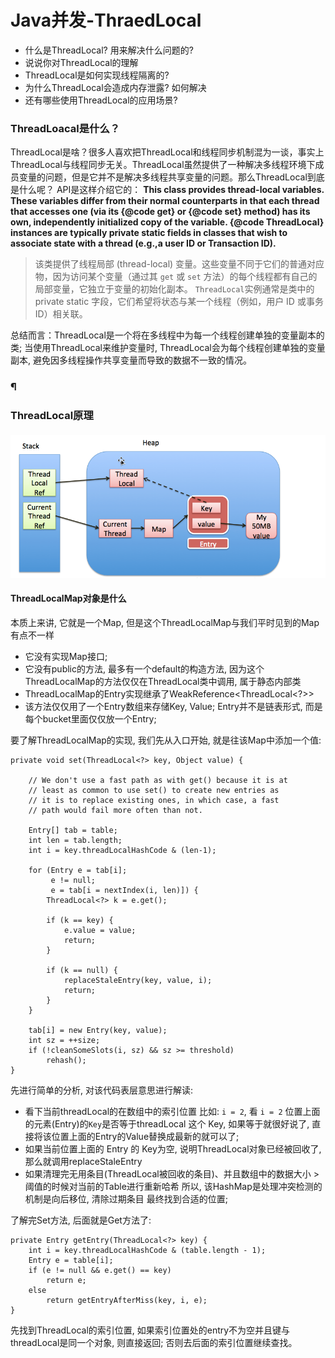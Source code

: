 # Java并发-ThraedLocal

* 什么是ThreadLocal? 用来解决什么问题的?
* 说说你对ThreadLocal的理解
* ThreadLocal是如何实现线程隔离的?
* 为什么ThreadLocal会造成内存泄露? 如何解决
* 还有哪些使用ThreadLocal的应用场景?

### ThreadLoacal是什么？

ThreadLocal是啥？很多人喜欢把ThreadLocal和线程同步机制混为一谈，事实上ThreadLocal与线程同步无关。ThreadLocal虽然提供了一种解决多线程环境下成员变量的问题，但是它并不是解决多线程共享变量的问题。那么ThreadLocal到底是什么呢？ API是这样介绍它的： **This class provides thread-local variables. These variables differ from their normal counterparts in that each thread that accesses one (via its {@code get} or {@code set} method) has its own, independently initialized copy of the variable. {@code ThreadLocal} instances are typically private static fields in classes that wish to associate state with a thread (e.g.,a user ID or Transaction ID).**

> 该类提供了线程局部 (thread-local) 变量。这些变量不同于它们的普通对应物，因为访问某个变量（通过其 `get` 或  `set` 方法）的每个线程都有自己的局部变量，它独立于变量的初始化副本。 `ThreadLocal`实例通常是类中的 private static 字段，它们希望将状态与某一个线程（例如，用户 ID 或事务 ID）相关联。

总结而言：ThreadLocal是一个将在多线程中为每一个线程创建单独的变量副本的类; 当使用ThreadLocal来维护变量时, ThreadLocal会为每个线程创建单独的变量副本, 避免因多线程操作共享变量而导致的数据不一致的情况。

### ¶ <a href="#threadlocal-li-jie" id="threadlocal-li-jie"></a>

### ThreadLocal原理 <a href="#threadlocal-yuan-li" id="threadlocal-yuan-li"></a>

#### &#x20; <a href="#ru-he-shi-xian-xian-cheng-ge-li" id="ru-he-shi-xian-xian-cheng-ge-li"></a>

![](<../../.gitbook/assets/image (43).png>)







#### ThreadLocalMap对象是什么 <a href="#threadlocalmap-dui-xiang-shi-shi-mo" id="threadlocalmap-dui-xiang-shi-shi-mo"></a>

本质上来讲, 它就是一个Map, 但是这个ThreadLocalMap与我们平时见到的Map有点不一样

* 它没有实现Map接口;
* 它没有public的方法, 最多有一个default的构造方法, 因为这个ThreadLocalMap的方法仅仅在ThreadLocal类中调用, 属于静态内部类
* ThreadLocalMap的Entry实现继承了WeakReference\<ThreadLocal\<?>>
* 该方法仅仅用了一个Entry数组来存储Key, Value; Entry并不是链表形式, 而是每个bucket里面仅仅放一个Entry;

要了解ThreadLocalMap的实现, 我们先从入口开始, 就是往该Map中添加一个值:

```
private void set(ThreadLocal<?> key, Object value) {

    // We don't use a fast path as with get() because it is at
    // least as common to use set() to create new entries as
    // it is to replace existing ones, in which case, a fast
    // path would fail more often than not.

    Entry[] tab = table;
    int len = tab.length;
    int i = key.threadLocalHashCode & (len-1);

    for (Entry e = tab[i];
         e != null;
         e = tab[i = nextIndex(i, len)]) {
        ThreadLocal<?> k = e.get();

        if (k == key) {
            e.value = value;
            return;
        }

        if (k == null) {
            replaceStaleEntry(key, value, i);
            return;
        }
    }

    tab[i] = new Entry(key, value);
    int sz = ++size;
    if (!cleanSomeSlots(i, sz) && sz >= threshold)
        rehash();
}
```

先进行简单的分析, 对该代码表层意思进行解读:

* 看下当前threadLocal的在数组中的索引位置 比如: `i = 2`, 看 `i = 2` 位置上面的元素(Entry)的`Key`是否等于threadLocal 这个 Key, 如果等于就很好说了, 直接将该位置上面的Entry的Value替换成最新的就可以了;
* 如果当前位置上面的 Entry 的 Key为空, 说明ThreadLocal对象已经被回收了, 那么就调用replaceStaleEntry
* 如果清理完无用条目(ThreadLocal被回收的条目)、并且数组中的数据大小 > 阈值的时候对当前的Table进行重新哈希 所以, 该HashMap是处理冲突检测的机制是向后移位, 清除过期条目 最终找到合适的位置;

了解完Set方法, 后面就是Get方法了:

```
private Entry getEntry(ThreadLocal<?> key) {
    int i = key.threadLocalHashCode & (table.length - 1);
    Entry e = table[i];
    if (e != null && e.get() == key)
        return e;
    else
        return getEntryAfterMiss(key, i, e);
}
```

先找到ThreadLocal的索引位置, 如果索引位置处的entry不为空并且键与threadLocal是同一个对象, 则直接返回; 否则去后面的索引位置继续查找。

